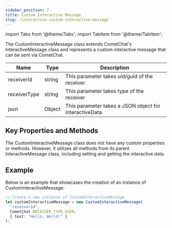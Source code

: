 ```yaml
---
sidebar_position: 7
title: Custom Interactive Message
slug: /interactive-custom-interactive-message
---
```


import Tabs from '@theme/Tabs';
import TabItem from '@theme/TabItem';

The CustomInteractiveMessage class extends CometChat's InteractiveMessage class and represents a custom interactive message that can be sent via CometChat.

| Name         | Type   | Description                                            |
| ------------ | ------ | ------------------------------------------------------ |
| receiverId   | string | This parameter takes uid/guid of the receiver          |
| receiverType | string | This parameter takes type of the receiver              |
| json         | Object | This parameter takes a JSON object for interactiveData |

## Key Properties and Methods

The CustomInteractiveMessage class does not have any custom properties or methods. However, it utilizes all methods from its parent InteractiveMessage class, including setting and getting the interactive data.

## Example

Below is an example that showcases the creation of an instance of CustomInteractiveMessage:

<Tabs>
<TabItem value="ts2" label="Typescript">

```typescript
// Create a new instance of CustomInteractiveMessage
let customInteractiveMessage = new CustomInteractiveMessage(
  "receiverId",
  CometChat.RECEIVER_TYPE.USER,
  { text: "Hello, World!" }
);
```

</TabItem>

</Tabs>
